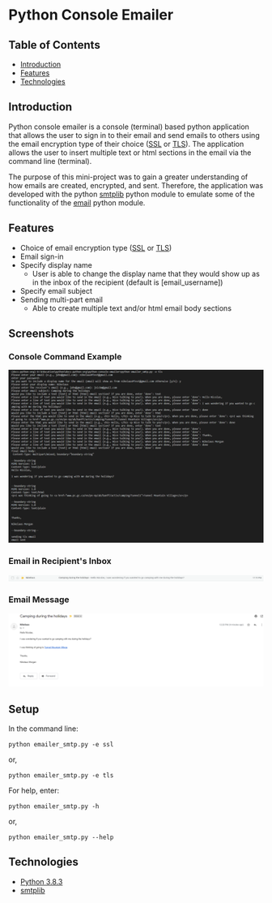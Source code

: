 # Python Console Emailer

## Table of Contents
- [Introduction](#introduction)
- [Features](#features)
- [Technologies](#technologies)

## Introduction
Python console emailer is a console (terminal) based python application that allows the user to sign in to their email and send emails to others using the email encryption type of their choice ([SSL](https://www.techopedia.com/definition/29747/secure-socket-layer-encryption-ssl-encryption) or [TLS](https://www.techopedia.com/definition/4143/transport-layer-security-tls)). The application allows the user to insert multiple text or html sections in the email via the command line (terminal).

The purpose of this mini-project was to gain a greater understanding of how emails are created, encrypted, and sent. Therefore, the application was developed with the python [smtplib](https://docs.python.org/3/library/smtplib.html) python module to emulate some of the functionality of the [email](https://docs.python.org/3/library/email.message.html) python module.

## Features
- Choice of email encryption type ([SSL](https://www.techopedia.com/definition/29747/secure-socket-layer-encryption-ssl-encryption) or [TLS](https://www.techopedia.com/definition/4143/transport-layer-security-tls))
- Email sign-in
- Specify display name
  - User is able to change the display name that they would show up as in the inbox of the recipient (default is [email_username])
- Specify email subject
- Sending multi-part email
  - Able to create multiple text and/or html email body sections

## Screenshots

### Console Command Example
<img src="./console_snapshot.PNG" alt="Screenshot of console user interface being used for the python console email application">

### Email in Recipient's Inbox
<img src="./email_inbox_snapshot.PNG" alt="Screenshot of the email in the recipient's inbox">

### Email Message
<img src="./email_snapshot.PNG" alt="Screenshot of the email when it has been opened">

## Setup
In the command line:
```
python emailer_smtp.py -e ssl
```
or,
```
python emailer_smtp.py -e tls
```
For help, enter:
```
python emailer_smtp.py -h
```
or,
```
python emailer_smtp.py --help
```

## Technologies
- [Python 3.8.3](https://www.python.org/downloads/release/python-383/)
- [smtplib](https://docs.python.org/3/library/smtplib.html)
